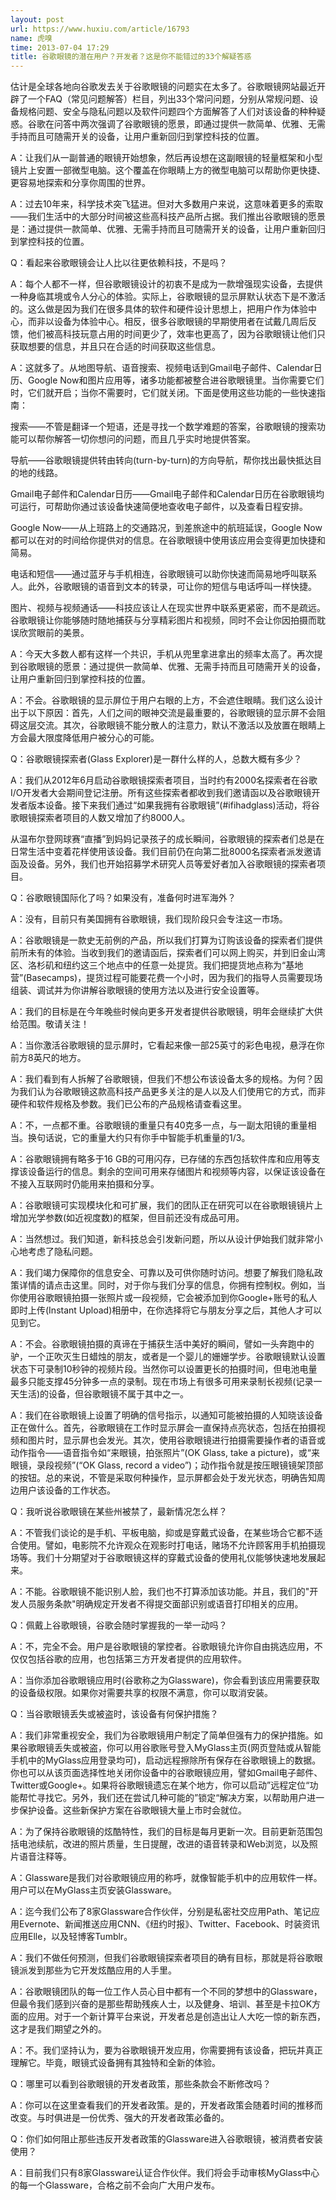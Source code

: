 ```yaml
---
layout: post
url: https://www.huxiu.com/article/16793
name: 虎嗅
time: 2013-07-04 17:29
title: 谷歌眼镜的潜在用户？开发者？这是你不能错过的33个解疑答惑
---
```

估计是全球各地向谷歌发去关于谷歌眼镜的问题实在太多了。谷歌眼镜网站最近开辟了一个FAQ（常见问题解答）栏目，列出33个常问问题，分别从常规问题、设备规格问题、安全与隐私问题以及软件问题四个方面解答了人们对该设备的种种疑惑。谷歌在问答中两次强调了谷歌眼镜的愿景，即通过提供一款简单、优雅、无需手持而且可随需开关的设备，让用户重新回归到掌控科技的位置。

A：让我们从一副普通的眼镜开始想象，然后再设想在这副眼镜的轻量框架和小型镜片上安置一部微型电脑。这个覆盖在你眼睛上方的微型电脑可以帮助你更快捷、更容易地探索和分享你周围的世界。

A：过去10年来，科学技术突飞猛进。但对大多数用户来说，这意味着更多的索取——我们生活中的大部分时间被这些高科技产品所占据。我们推出谷歌眼镜的愿景是：通过提供一款简单、优雅、无需手持而且可随需开关的设备，让用户重新回归到掌控科技的位置。

Q：看起来谷歌眼镜会让人比以往更依赖科技，不是吗？

A：每个人都不一样，但谷歌眼镜设计的初衷不是成为一款增强现实设备，去提供一种身临其境或令人分心的体验。实际上，谷歌眼镜的显示屏默认状态下是不激活的。这么做是因为我们在很多具体的软件和硬件设计思想上，把用户作为体验中心，而非以设备为体验中心。相反，很多谷歌眼镜的早期使用者在试戴几周后反馈，他们被高科技玩意占用的时间更少了，效率也更高了，因为谷歌眼镜让他们只获取想要的信息，并且只在合适的时间获取这些信息。

A：这就多了。从地图导航、语音搜索、视频电话到Gmail电子邮件、Calendar日历、Google Now和图片应用等，诸多功能都被整合进谷歌眼镜里。当你需要它们时，它们就开启；当你不需要时，它们就关闭。下面是使用这些功能的一些快速指南：

搜索——不管是翻译一个短语，还是寻找一个数学难题的答案，谷歌眼镜的搜索功能可以帮你解答一切你想问的问题，而且几乎实时地提供答案。

导航——谷歌眼镜提供转由转向(turn-by-turn)的方向导航，帮你找出最快抵达目的地的线路。

Gmail电子邮件和Calendar日历——Gmail电子邮件和Calendar日历在谷歌眼镜均可运行，可帮助你通过该设备快速简便地查收电子邮件，以及查看日程安排。

Google Now——从上班路上的交通路况，到差旅途中的航班延误，Google Now都可以在对的时间给你提供对的信息。在谷歌眼镜中使用该应用会变得更加快捷和简易。

电话和短信——通过蓝牙与手机相连，谷歌眼镜可以助你快速而简易地呼叫联系人。此外，谷歌眼镜的语音到文本的转录，可让你的短信与电话呼叫一样快捷。

图片、视频与视频通话——科技应该让人在现实世界中联系更紧密，而不是疏远。谷歌眼镜让你能够随时随地捕获与分享精彩图片和视频，同时不会让你因拍摄而耽误欣赏眼前的美景。

A：今天大多数人都有这样一个共识，手机从兜里拿进拿出的频率太高了。再次提到谷歌眼镜的愿景：通过提供一款简单、优雅、无需手持而且可随需开关的设备，让用户重新回归到掌控科技的位置。

A：不会。谷歌眼镜的显示屏位于用户右眼的上方，不会遮住眼睛。我们这么设计出于以下原因：首先，人们之间的眼神交流是最重要的，谷歌眼镜的显示屏不会阻碍这层交流。其次，谷歌眼镜不能分散人的注意力，默认不激活以及放置在眼睛上方会最大限度降低用户被分心的可能。

Q：谷歌眼镜探索者(Glass Explorer)是一群什么样的人，总数大概有多少？

A：我们从2012年6月启动谷歌眼镜探索者项目，当时约有2000名探索者在谷歌I/O开发者大会期间登记注册。所有这些探索者都收到我们邀请函以及谷歌眼镜开发者版本设备。接下来我们通过“如果我拥有谷歌眼镜”(#ifihadglass)活动，将谷歌眼镜探索者项目的人数又增加了约8000人。

从温布尔登网球赛“直播”到妈妈记录孩子的成长瞬间，谷歌眼镜的探索者们总是在日常生活中变着花样使用该设备。我们目前仍在向第二批8000名探索者派发邀请函及设备。另外，我们也开始招募学术研究人员等爱好者加入谷歌眼镜的探索者项目。

Q：谷歌眼镜国际化了吗？如果没有，准备何时进军海外？

A：没有，目前只有美国拥有谷歌眼镜，我们现阶段只会专注这一市场。

A：谷歌眼镜是一款史无前例的产品，所以我们打算为订购该设备的探索者们提供前所未有的体验。当收到我们的邀请函后，探索者们可以网上购买，并到旧金山湾区、洛杉矶和纽约这三个地点中的任意一处提货。我们把提货地点称为“基地营”(Basecamps)，提货过程可能要花费一个小时，因为我们的指导人员需要现场组装、调试并为你讲解谷歌眼镜的使用方法以及进行安全设置等。

A：我们的目标是在今年晚些时候向更多开发者提供谷歌眼镜，明年会继续扩大供给范围。敬请关注！

A：当你激活谷歌眼镜的显示屏时，它看起来像一部25英寸的彩色电视，悬浮在你前方8英尺的地方。

A：我们看到有人拆解了谷歌眼镜，但我们不想公布该设备太多的规格。为何？因为我们认为谷歌眼镜这款高科技产品更多关注的是人以及人们使用它的方式，而非硬件和软件规格及参数。我们已公布的产品规格请查看这里。

A：不，一点都不重。谷歌眼镜的重量只有40克多一点，与一副太阳镜的重量相当。换句话说，它的重量大约只有你手中智能手机重量的1/3。

A：谷歌眼镜拥有略多于16 GB的可用闪存，已存储的东西包括软件库和应用等支撑该设备运行的信息。剩余的空间可用来存储图片和视频等内容，以保证该设备在不接入互联网时仍能用来拍摄和分享。

A：谷歌眼镜可实现模块化和可扩展，我们的团队正在研究可以在谷歌眼镜镜片上增加光学参数(如近视度数)的框架，但目前还没有成品可用。

A：当然想过。我们知道，新科技总会引发新问题，所以从设计伊始我们就非常小心地考虑了隐私问题。

A：我们竭力保障你的信息安全、可靠以及可供你随时访问。想要了解我们隐私政策详情的请点击这里。同时，对于你与我们分享的信息，你拥有控制权。例如，当你使用谷歌眼镜拍摄一张照片或一段视频，它会被添加到你Google+账号的私人即时上传(Instant Upload)相册中，在你选择将它与朋友分享之后，其他人才可以见到它。

A：不会。谷歌眼镜拍摄的真谛在于捕获生活中美好的瞬间，譬如一头奔跑中的驴，一个正吹灭生日蜡烛的朋友，或者是一个婴儿的姗姗学步。谷歌眼镜默认设置状态下可录制10秒钟的视频片段。当然你可以设置更长的拍摄时间，但电池电量最多只能支撑45分钟多一点的录制。现在市场上有很多可用来录制长视频(记录一天生活)的设备，但谷歌眼镜不属于其中之一。

A：我们在谷歌眼镜上设置了明确的信号指示，以通知可能被拍摄的人知晓该设备正在做什么。首先，谷歌眼镜在工作时显示屏会一直保持点亮状态，包括在拍摄视频和图片时，显示屏也会发光。其次，使用谷歌眼镜进行拍摄需要操作者的语音或动作指令——语音指令如“来眼镜，拍张照片”(OK Glass, take a picture)，或“来眼镜，录段视频”(“OK Glass, record a video”)；动作指令就是按压眼镜镜架顶部的按钮。总的来说，不管是采取何种操作，显示屏都会处于发光状态，明确告知周边用户该设备的工作状态。

Q：我听说谷歌眼镜在某些州被禁了，最新情况怎么样？

A：不管我们谈论的是手机、平板电脑，抑或是穿戴式设备，在某些场合它都不适合使用。譬如，电影院不允许观众在观影时打电话，赌场不允许顾客用手机拍摄现场等。我们十分期望对于谷歌眼镜这样的穿戴式设备的使用礼仪能够快速地发展起来。

A：不能。谷歌眼镜不能识别人脸，我们也不打算添加该功能。并且，我们的"开发人员服务条款"明确规定开发者不得提交面部识别或语音打印相关的应用。

Q：佩戴上谷歌眼镜，谷歌会随时掌握我的一举一动吗？

A：不，完全不会。用户是谷歌眼镜的掌控者。谷歌眼镜允许你自由挑选应用，不仅仅包括谷歌的应用，也包括第三方开发者提供的应用软件。

A：当你添加谷歌眼镜应用时(谷歌称之为Glassware)，你会看到该应用需要获取的设备级权限。如果你对需要共享的权限不满意，你可以取消安装。

Q：当谷歌眼镜丢失或被盗时，该设备有何保护措施？

A：我们非常重视安全，我们为谷歌眼镜用户制定了简单但强有力的保护措施。如果谷歌眼镜丢失或被盗，你可以用谷歌账号登入MyGlass主页(网页登陆或从智能手机中的MyGlass应用登录均可)，启动远程擦除所有保存在谷歌眼镜上的数据。你也可以从该页面选择性地关闭你设备中的谷歌眼镜应用，譬如Gmail电子邮件、Twitter或Google+。如果将谷歌眼镜遗忘在某个地方，你可以启动”远程定位“功能帮忙寻找它。另外，我们还在尝试几种可能的”锁定“解决方案，以帮助用户进一步保护设备。这些新保护方案在谷歌眼镜大量上市时会就位。

A：为了保持谷歌眼镜的炫酷特性，我们的目标是每月更新一次。目前更新范围包括电池续航，改进的照片质量，生日提醒，改进的语音转录和Web浏览，以及照片语音注释等。

A：Glassware是我们对谷歌眼镜应用的称呼，就像智能手机中的应用软件一样。用户可以在MyGlass主页安装Glassware。

A：迄今我们公布了8家Glassware合作伙伴，分别是私密社交应用Path、笔记应用Evernote、新闻推送应用CNN、《纽约时报》、Twitter、Facebook、时装资讯应用Elle，以及轻博客Tumblr。

A：我们不做任何预测，但我们谷歌眼镜探索者项目的确有目标，那就是将谷歌眼镜派发到那些为它开发炫酷应用的人手里。

A：谷歌眼镜团队的每一位工作人员心目中都有一个不同的梦想中的Glassware，但最令我们感到兴奋的是那些帮助残疾人士，以及健身、培训、甚至是卡拉OK方面的应用。对于一个新计算平台来说，开发者总是创造出让人大吃一惊的新东西，这才是我们期望之外的。

A：不。我们坚持认为，要为谷歌眼镜开发应用，你需要拥有该设备，把玩并真正理解它。毕竟，眼镜式设备拥有其独特和全新的体验。

Q：哪里可以看到谷歌眼镜的开发者政策，那些条款会不断修改吗？

A：你可以在这里查看我们的开发者政策。是的，开发者政策会随着时间的推移而改变。与时俱进是一份优秀、强大的开发者政策必备的。

Q：你们如何阻止那些违反开发者政策的Glassware进入谷歌眼镜，被消费者安装使用？

A：目前我们只有8家Glassware认证合作伙伴。我们将会手动审核MyGlass中心的每一个Glassware，合格之前不会向广大用户发布。

